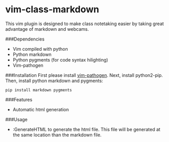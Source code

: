 # vim-class-markdown

This vim plugin is designed to make class notetaking easier by taking great advantage of markdown and webcams.

###Dependencies
- Vim compiled with python
- Python markdown
- Python pygments (for code syntax hilighting)
- Vim-pathogen

###Installation
First please install [vim-pathogen](https://github.com/tpope/vim-pathogen).
Next, install python2-pip.
Then, install python markdown and pygments:

	pip install markdown pygments


###Features
- Automatic html generation

###Usage
- :GenerateHTML to generate the html file. This file will be generated at the same location than the markdown file.
